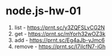 # node.js-hw-01
1) list - https://prnt.sc/y3ZQFSLvCG2N
2) get - https://prnt.sc/mYorh32wOZ3k
3) add - https://prnt.sc/Eg4aJb-yJmc6
4) remove - https://prnt.sc/I7ilcfN7-iGh 